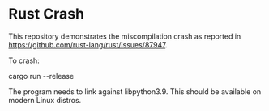 # Rust Crash

This repository demonstrates the miscompilation crash as reported in
https://github.com/rust-lang/rust/issues/87947.

To crash:

   cargo run --release

The program needs to link against libpython3.9. This should be available on
modern Linux distros.
